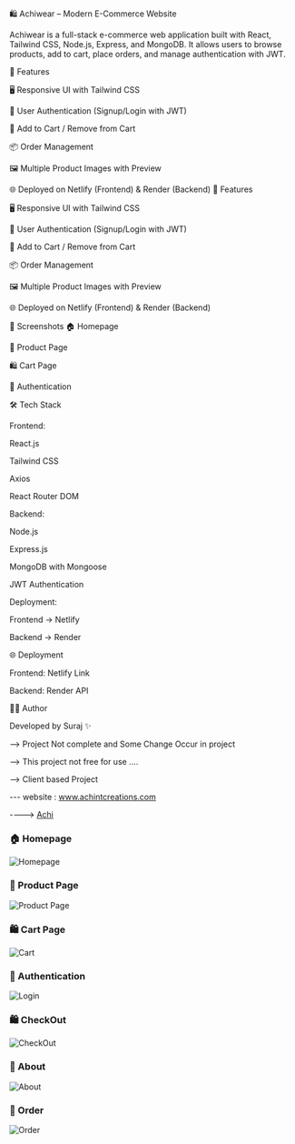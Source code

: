 🛍️ Achiwear – Modern E-Commerce Website

Achiwear is a full-stack e-commerce web application built with React, Tailwind CSS, Node.js, Express, and MongoDB.
It allows users to browse products, add to cart, place orders, and manage authentication with JWT.

🚀 Features

🖥️ Responsive UI with Tailwind CSS

🔐 User Authentication (Signup/Login with JWT)

🛒 Add to Cart / Remove from Cart

📦 Order Management

🖼️ Multiple Product Images with Preview

🌐 Deployed on Netlify (Frontend) & Render (Backend)
🚀 Features

🖥️ Responsive UI with Tailwind CSS

🔐 User Authentication (Signup/Login with JWT)

🛒 Add to Cart / Remove from Cart

📦 Order Management

🖼️ Multiple Product Images with Preview

🌐 Deployed on Netlify (Frontend) & Render (Backend)

📸 Screenshots
🏠 Homepage

🛒 Product Page

🛍️ Cart Page

🔐 Authentication

🛠️ Tech Stack

Frontend:

React.js

Tailwind CSS

Axios

React Router DOM

Backend:

Node.js

Express.js

MongoDB with Mongoose

JWT Authentication

Deployment:

Frontend → Netlify

Backend → Render


🌐 Deployment

Frontend: Netlify Link

Backend: Render API

👨‍💻 Author

Developed by Suraj
 ✨


--> Project Not complete and Some Change Occur in project 

--> This project not free for use ....

--> Client based Project 

--- website : www.achintcreations.com

----> [Achi](https://achintcreations.com/)

 ### 🏠 Homepage  
![Homepage](./screenshots/home.png)  


### 🛒 Product Page  
![Product Page](./screenshots/shop.JPG)  


### 🛍️ Cart Page  
![Cart](./screenshots/cart.JPG)  


### 🔐 Authentication  
![Login](./screenshots/login.JPG)  


### 🛍️ CheckOut  
![CheckOut](./screenshots/checkout.JPG)


### 🛒 About  
![About](./screenshots/about.JPG)  



### 🛒 Order   
![Order](./screenshots/ordersu.JPG)  

